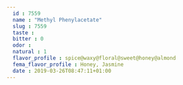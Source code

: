 ```yaml
---
  id : 7559
  name : "Methyl Phenylacetate"
  slug : 7559
  taste : 
  bitter : 0
  odor : 
  natural : 1
  flavor_profile : spice@waxy@floral@sweet@honey@almond
  fema_flavor_profile : Honey, Jasmine
  date : 2019-03-26T08:47:11+01:00
---
```



